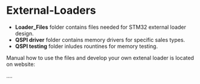 # External-Loaders
- **Loader_Files**   folder contains files needed for STM32 external loader design.
- **QSPI driver**    folder contains memory drivers for specific sales types.
- **QSPI testing**   folder inludes rountines for memory testing.

Manual how to use the files and develop your own extenal loader is located on website:

....

